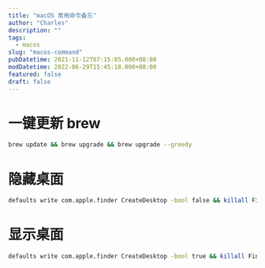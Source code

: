 ```yaml
---
title: "macOS 常用命令备忘"
author: "Charles"
description: ""
tags:
  - macos
slug: "macos-command"
pubDatetime: 2021-11-12T07:15:05.000+08:00
modDatetime: 2022-06-29T15:45:18.000+08:00
featured: false
draft: false
---
```


# 一键更新 brew

```bash
brew update && brew upgrade && brew upgrade --greedy
```

# 隐藏桌面

```bash
defaults write com.apple.finder CreateDesktop -bool false && killall Finder
```

# 显示桌面

```bash
defaults write com.apple.finder CreateDesktop -bool true && killall Finder
```
